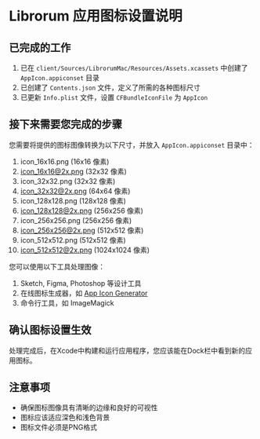# Librorum 应用图标设置说明

## 已完成的工作

1. 已在 `client/Sources/LibrorumMac/Resources/Assets.xcassets` 中创建了 `AppIcon.appiconset` 目录
2. 已创建了 `Contents.json` 文件，定义了所需的各种图标尺寸
3. 已更新 `Info.plist` 文件，设置 `CFBundleIconFile` 为 `AppIcon`

## 接下来需要您完成的步骤

您需要将提供的图标图像转换为以下尺寸，并放入 `AppIcon.appiconset` 目录中：

1. icon_16x16.png (16x16 像素)
2. icon_16x16@2x.png (32x32 像素)
3. icon_32x32.png (32x32 像素)
4. icon_32x32@2x.png (64x64 像素)
5. icon_128x128.png (128x128 像素)
6. icon_128x128@2x.png (256x256 像素)
7. icon_256x256.png (256x256 像素)
8. icon_256x256@2x.png (512x512 像素)
9. icon_512x512.png (512x512 像素)
10. icon_512x512@2x.png (1024x1024 像素)

您可以使用以下工具处理图像：

1. Sketch, Figma, Photoshop 等设计工具
2. 在线图标生成器，如 [App Icon Generator](https://appicon.co/)
3. 命令行工具，如 ImageMagick

## 确认图标设置生效

处理完成后，在Xcode中构建和运行应用程序，您应该能在Dock栏中看到新的应用图标。

## 注意事项

- 确保图标图像具有清晰的边缘和良好的可视性
- 图标应该适应深色和浅色背景
- 图标文件必须是PNG格式 